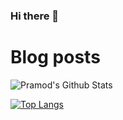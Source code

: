 ### Hi there 👋

<!--
**xfyuan/xfyuan** is a ✨ _special_ ✨ repository because its `README.md` (this file) appears on your GitHub profile.

Here are some ideas to get you started:

- 🔭 I’m currently working on ...
- 🌱 I’m currently learning ...
- 👯 I’m looking to collaborate on ...
- 🤔 I’m looking for help with ...
- 💬 Ask me about ...
- 📫 How to reach me: ...
- 😄 Pronouns: ...
- ⚡ Fun fact: ...
-->

# Blog posts
<!-- BLOG-POST-LIST:START -->
<!-- BLOG-POST-LIST:END -->

<img align="center" src="https://github-readme-stats.vercel.app/api?username=xfyuan&&show_icons=true&theme=radical" alt="Pramod's Github Stats">

[![Top Langs](https://github-readme-stats.vercel.app/api/top-langs/?username=xfyuan)](https://github.com/anuraghazra/github-readme-stats)

